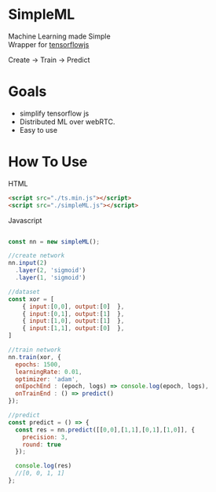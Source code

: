 # SimpleML
 Machine Learning made Simple  
 Wrapper for [tensorflowjs](https://www.tensorflow.org/js)
 
 Create -> Train -> Predict
 
# Goals  
* simplify tensorflow js
* Distributed ML over webRTC.
* Easy to use

# How To Use
HTML
```html
<script src="./ts.min.js"></script>
<script src="./simpleML.js"></script>
```
Javascript
```Javascript

const nn = new simpleML();

//create network
nn.input(2)
  .layer(2, 'sigmoid')
  .layer(1, 'sigmoid')

//dataset
const xor = [
    { input:[0,0], output:[0]  },
    { input:[0,1], output:[1]  },
    { input:[1,0], output:[1]  },
    { input:[1,1], output:[0]  },  
]

//train network
nn.train(xor, {
  epochs: 1500,
  learningRate: 0.01,
  optimizer: 'adam',
  onEpochEnd : (epoch, logs) => console.log(epoch, logs),
  onTrainEnd : () => predict()
});

//predict
const predict = () => {
  const res = nn.predict([[0,0],[1,1],[0,1],[1,0]], {
    precision: 3,
    round: true
  });

  console.log(res)
  //[0, 0, 1, 1]
};


```
